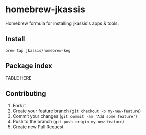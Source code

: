 # homebrew-jkassis

Homebrew formula for installing jkassis's apps & tools.

## Install

```
brew tap jkassis/homebrew-keg
```

## Package index

<!-- project_table_start -->
TABLE HERE
<!--project_table_end -->

## Contributing

1. Fork it
2. Create your feature branch (`git checkout -b my-new-feature`)
3. Commit your changes (`git commit -am 'Add some feature'`)
4. Push to the branch (`git push origin my-new-feature`)
5. Create new Pull Request


